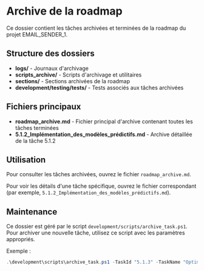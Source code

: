 # Archive de la roadmap

Ce dossier contient les tâches archivées et terminées de la roadmap du projet EMAIL_SENDER_1.

## Structure des dossiers

- **logs/** - Journaux d'archivage
- **scripts_archive/** - Scripts d'archivage et utilitaires
- **sections/** - Sections archivées de la roadmap
- **development/testing/tests/** - Tests associés aux tâches archivées

## Fichiers principaux

- **roadmap_archive.md** - Fichier principal d'archive contenant toutes les tâches terminées
- **5.1.2_Implémentation_des_modèles_prédictifs.md** - Archive détaillée de la tâche 5.1.2

## Utilisation

Pour consulter les tâches archivées, ouvrez le fichier `roadmap_archive.md`.

Pour voir les détails d'une tâche spécifique, ouvrez le fichier correspondant (par exemple, `5.1.2_Implémentation_des_modèles_prédictifs.md`).

## Maintenance

Ce dossier est géré par le script `development/scripts/archive_task.ps1`. Pour archiver une nouvelle tâche, utilisez ce script avec les paramètres appropriés.

Exemple :
```powershell
.\development\scripts\archive_task.ps1 -TaskId "5.1.3" -TaskName "Optimisation automatique des performances"
```
